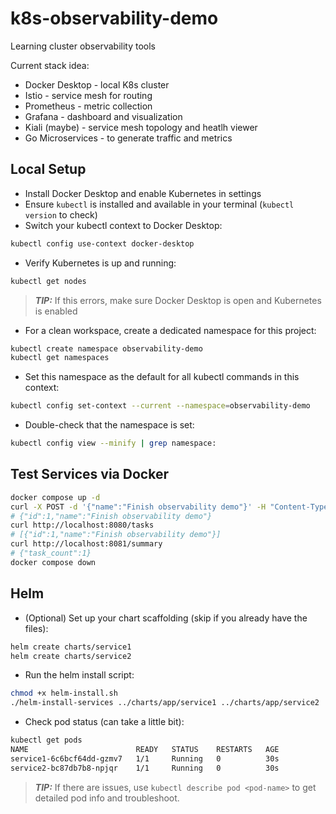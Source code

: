 # k8s-observability-demo

Learning cluster observability tools

Current stack idea:
- Docker Desktop - local K8s cluster
- Istio - service mesh for routing
- Prometheus - metric collection
- Grafana - dashboard and visualization
- Kiali (maybe) - service mesh topology and heatlh viewer
- Go Microservices - to generate traffic and metrics

## Local Setup

- Install Docker Desktop and enable Kubernetes in settings
- Ensure `kubectl` is installed and available in your terminal (`kubectl version` to check)
- Switch your kubectl context to Docker Desktop:
```bash
kubectl config use-context docker-desktop
``` 
- Verify Kubernetes is up and running:
```bash
kubectl get nodes
```
> **_TIP:_** If this errors, make sure Docker Desktop is open and Kubernetes is enabled
- For a clean workspace, create a dedicated namespace for this project:
```bash
kubectl create namespace observability-demo
kubectl get namespaces
```
- Set this namespace as the default for all kubectl commands in this context:
```bash
kubectl config set-context --current --namespace=observability-demo
```
- Double-check that the namespace is set:
```bash
kubectl config view --minify | grep namespace:
```

## Test Services via Docker

```bash
docker compose up -d
curl -X POST -d '{"name":"Finish observability demo"}' -H "Content-Type: application/json" http://localhost:8080/tasks
# {"id":1,"name":"Finish observability demo"}
curl http://localhost:8080/tasks
# [{"id":1,"name":"Finish observability demo"}]
curl http://localhost:8081/summary
# {"task_count":1}
docker compose down
```

## Helm

- (Optional) Set up your chart scaffolding (skip if you already have the files):
```bash
helm create charts/service1
helm create charts/service2
```
- Run the helm install script:
```bash
chmod +x helm-install.sh
./helm-install-services ../charts/app/service1 ../charts/app/service2
```
- Check pod status (can take a little bit):
```bash
kubectl get pods
NAME                        READY   STATUS    RESTARTS   AGE
service1-6c6bcf64dd-gzmv7   1/1     Running   0          30s
service2-bc87db7b8-npjqr    1/1     Running   0          30s
```
> **_TIP:_** If there are issues, use `kubectl describe pod <pod-name>` to get detailed pod info and troubleshoot.